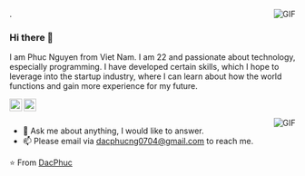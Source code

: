 <img align="right" alt="GIF" src="https://i.pinimg.com/originals/e4/26/70/e426702edf874b181aced1e2fa5c6cde.gif" />.  

### Hi there 👋

I am Phuc Nguyen from Viet Nam. I am 22 and passionate about technology, especially programming. I have developed certain skills, which I hope to leverage into the startup industry, where I can learn about how the world functions and gain more experience for my future.

<a href="https://www.linkedin.com/in/dacphucng0704/">
  <img align="left" alt="LinkedIn" width="22px" src="https://cdn.jsdelivr.net/npm/simple-icons@3.1.0/icons/linkedin.svg" />
</a>
<a href="dacphucng0704@gmail.com">
  <img align="left" alt="'Gmail" width="22px" src="https://cdn.jsdelivr.net/npm/simple-icons@3.1.0/icons/gmail.svg" />
</a>

<br />
<br />

<img align="right" alt="GIF" src="https://media.giphy.com/media/iIqmM5tTjmpOB9mpbn/giphy.gif" />

- 💬 Ask me about anything, I would like to answer.
- 📫 Please email via dacphucng0704@gmail.com to reach me.

⭐️ From [DacPhuc](https://github.com/DacPhuc)
